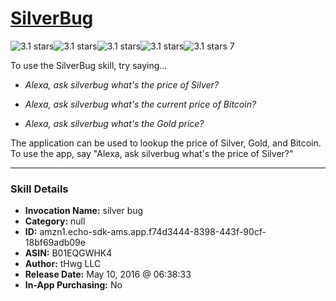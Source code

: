 # [SilverBug](http://alexa.amazon.com/#skills/amzn1.echo-sdk-ams.app.f74d3444-8398-443f-90cf-18bf69adb09e)
![3.1 stars](../../images/ic_star_black_18dp_1x.png)![3.1 stars](../../images/ic_star_black_18dp_1x.png)![3.1 stars](../../images/ic_star_black_18dp_1x.png)![3.1 stars](../../images/ic_star_half_black_18dp_1x.png)![3.1 stars](../../images/ic_star_border_black_18dp_1x.png) 7

To use the SilverBug skill, try saying...

* *Alexa, ask silverbug what's the price of Silver?*

* *Alexa, ask silverbug what's the current price of Bitcoin?*

* *Alexa, ask silverbug what's the Gold price?*

The application can be used to lookup the price of Silver, Gold, and Bitcoin.  To use the app, say "Alexa, ask silverbug what's the price of Silver?"

***

### Skill Details

* **Invocation Name:** silver bug
* **Category:** null
* **ID:** amzn1.echo-sdk-ams.app.f74d3444-8398-443f-90cf-18bf69adb09e
* **ASIN:** B01EQGWHK4
* **Author:** tHwg LLC
* **Release Date:** May 10, 2016 @ 06:38:33
* **In-App Purchasing:** No
